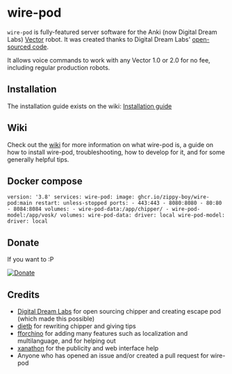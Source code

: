 # wire-pod

`wire-pod` is fully-featured server software for the Anki (now Digital Dream Labs) [Vector](https://web.archive.org/web/20190417120536if_/https://www.anki.com/en-us/vector) robot. It was created thanks to Digital Dream Labs' [open-sourced code](https://github.com/digital-dream-labs/chipper).

It allows voice commands to work with any Vector 1.0 or 2.0 for no fee, including regular production robots.

## Installation

The installation guide exists on the wiki: [Installation guide](https://github.com/kercre123/wire-pod/wiki/Installation)

## Wiki

Check out the [wiki](https://github.com/kercre123/wire-pod/wiki) for more information on what wire-pod is, a guide on how to install wire-pod, troubleshooting, how to develop for it, and for some generally helpful tips.

## Docker compose

`
version: '3.8'
services:
  wire-pod:
    image: ghcr.io/zippy-boy/wire-pod:main
    restart: unless-stopped
    ports:
      - 443:443
      - 8080:8080
      - 80:80
      - 8084:8084
    volumes:
      - wire-pod-data:/app/chipper/
      - wire-pod-model:/app/vosk/
volumes:
  wire-pod-data:
    driver: local
  wire-pod-model:
    driver: local
`

## Donate

If you want to :P

[![Donate](https://img.shields.io/badge/Donate-PayPal-green.svg)](https://www.paypal.com/donate/?business=53VQ3Q95TD2M6&no_recurring=0&currency_code=USD)

## Credits

- [Digital Dream Labs](https://github.com/digital-dream-labs) for open sourcing chipper and creating escape pod (which made this possible)
- [dietb](https://github.com/dietb) for rewriting chipper and giving tips
- [fforchino](https://github.com/fforchino) for adding many features such as localization and multilanguage, and for helping out
- [xanathon](https://github.com/xanathon) for the publicity and web interface help
- Anyone who has opened an issue and/or created a pull request for wire-pod
